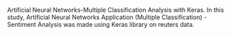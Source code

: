 Artificial Neural Networks-Multiple Classification Analysis with Keras.
In this study, Artificial Neural Networks Application (Multiple Classification) - Sentiment Analysis was made using Keras library on reuters data.


